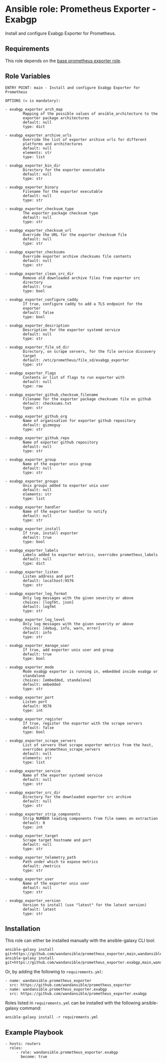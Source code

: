 Ansible role: Prometheus Exporter - Exabgp
==========================================

Install and configure Exabgp Exporter for Prometheus.

Requirements
------------

This role depends on the [base prometheus exporter role](https://github.com/wandansible/prometheus_exporter).

Role Variables
--------------

```
ENTRY POINT: main - Install and configure Exabgp Exporter for Prometheus

OPTIONS (= is mandatory):

- exabgp_exporter_arch_map
        Mapping of the possible values of ansible_architecture to the
        exporter package architectures
        default: null
        type: dict

- exabgp_exporter_archive_urls
        Override the list of exporter archive urls for different
        platforms and architectures
        default: null
        elements: str
        type: list

- exabgp_exporter_bin_dir
        Directory for the exporter executable
        default: null
        type: str

- exabgp_exporter_binary
        Filename for the exporter executable
        default: null
        type: str

- exabgp_exporter_checksum_type
        The exporter package checksum type
        default: null
        type: str

- exabgp_exporter_checksum_url
        Override the URL for the exporter checksum file
        default: null
        type: str

- exabgp_exporter_checksums
        Override exporter archive checksums file contents
        default: null
        type: str

- exabgp_exporter_clean_src_dir
        Remove old downloaded archive files from exporter src
        directory
        default: true
        type: bool

- exabgp_exporter_configure_caddy
        If true, configure caddy to add a TLS endpoint for the
        exporter
        default: false
        type: bool

- exabgp_exporter_description
        Description for the exporter systemd service
        default: null
        type: str

- exabgp_exporter_file_sd_dir
        Directory, on scrape servers, for the file service discovery
        target
        default: /etc/prometheus/file_sd/exabgp_exporter
        type: str

- exabgp_exporter_flags
        Contents or list of flags to run exporter with
        default: null
        type: raw

- exabgp_exporter_github_checksum_filename
        Filename for the exporter package checksums file on github
        default: checksums.txt
        type: str

- exabgp_exporter_github_org
        Name of organisation for exporter github repository
        default: gizmoguy
        type: str

- exabgp_exporter_github_repo
        Name of exporter github repository
        default: null
        type: str

- exabgp_exporter_group
        Name of the exporter unix group
        default: null
        type: str

- exabgp_exporter_groups
        Unix groups added to exporter unix user
        default: null
        elements: str
        type: list

- exabgp_exporter_handler
        Name of the exporter handler to notify
        default: null
        type: str

- exabgp_exporter_install
        If true, install exporter
        default: true
        type: bool

- exabgp_exporter_labels
        Labels added to exporter metrics, overrides prometheus_labels
        default: null
        type: dict

- exabgp_exporter_listen
        Listen address and port
        default: localhost:9576
        type: str

- exabgp_exporter_log_format
        Only log messages with the given severity or above
        choices: [logfmt, json]
        default: logfmt
        type: str

- exabgp_exporter_log_level
        Only log messages with the given severity or above
        choices: [debug, info, warn, error]
        default: info
        type: str

- exabgp_exporter_manage_user
        If true, add exporter unix user and group
        default: true
        type: bool

- exabgp_exporter_mode
        Mode exabgp exporter is running in, embedded inside exabgp or
        standalone
        choices: [embedded, standalone]
        default: embedded
        type: str

- exabgp_exporter_port
        Listen port
        default: 9576
        type: int

- exabgp_exporter_register
        If true, register the exporter with the scrape servers
        default: false
        type: bool

- exabgp_exporter_scrape_servers
        List of servers that scrape exporter metrics from the host,
        overrides prometheus_scrape_servers
        default: null
        elements: str
        type: list

- exabgp_exporter_service
        Name of the exporter systemd service
        default: null
        type: str

- exabgp_exporter_src_dir
        Directory for the downloaded exporter src archive
        default: null
        type: str

- exabgp_exporter_strip_components
        Strip NUMBER leading components from file names on extraction
        default: 0
        type: int

- exabgp_exporter_target
        Scrape target hostname and port
        default: null
        type: str

- exabgp_exporter_telemetry_path
        Path under which to expose metrics
        default: /metrics
        type: str

- exabgp_exporter_user
        Name of the exporter unix user
        default: null
        type: str

- exabgp_exporter_version
        Version to install (use "latest" for the latest version)
        default: latest
        type: str
```

Installation
------------

This role can either be installed manually with the ansible-galaxy CLI tool:

    ansible-galaxy install git+https://github.com/wandansible/prometheus_exporter,main,wandansible.prometheus_exporter
    ansible-galaxy install git+https://github.com/wandansible/prometheus_exporter.exabgp,main,wandansible.prometheus_exporter.exabgp
     
Or, by adding the following to `requirements.yml`:

    - name: wandansible.prometheus_exporter
      src: https://github.com/wandansible/prometheus_exporter
    - name: wandansible.prometheus_exporter.exabgp
      src: https://github.com/wandansible/prometheus_exporter.exabgp

Roles listed in `requirements.yml` can be installed with the following ansible-galaxy command:

    ansible-galaxy install -r requirements.yml

Example Playbook
----------------

    - hosts: routers
      roles:
         - role: wandansible.prometheus_exporter.exabgp
           become: true
